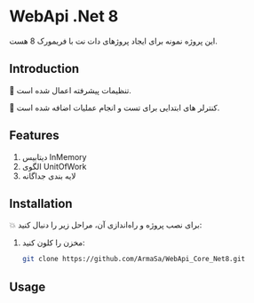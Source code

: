 # WebApi .Net 8 

این پروژه نمونه برای ایجاد پروژهای دات نت با فریمورک 8 هست.
## Introduction

🍕 تنظیمات پیشرفته اعمال شده است.

🍟 کنترلر های ابتدایی برای تست و انجام عملیات اضافه شده است.

## Features

1) دیتابیس InMemory
2) الگوی UnitOfWork
3) لایه بندی جداگانه

## Installation

💥 برای نصب پروژه و راه‌اندازی آن، مراحل زیر را دنبال کنید:

1. مخزن را کلون کنید:
    ```bash
    git clone https://github.com/ArmaSa/WebApi_Core_Net8.git
    ```

## Usage
